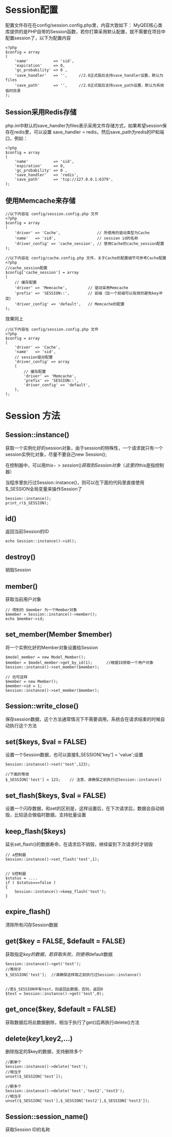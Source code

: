 Session配置
===========
配置文件存在在config/session.config.php里，内容大致如下：
MyQEE核心类库提供的是PHP自带的Session函数，若你打算采用默认配置，就不需要在项目中配置session了，以下为配置内容

    <?php
    $config = array
    ( 
        'name'           => 'sid', 
        'expiration'     => 0, 
        'gc_probability' => 0 ,
        'save_handler'   => '',		//2.0正式版后支持save_handler设置，默认为files
        'save_path'      => '',		//2.0正式版后支持save_path设置，默认为系统临时目录
    );

Session采用Redis存储
------
php.ini中默认的save_handler为files表示采用文件存储方式，如果希望session保存在redis里，可以设置 save_handler = redis，然后save_path为redis的IP和端口，例如：

	<?php
    $config = array
    ( 
        'name'           => 'sid', 
        'expiration'     => 0, 
        'gc_probability' => 0 ,
        'save_handler'   => 'redis',
        'save_path'      => 'tcp://127.0.0.1:6379',
    );


使用Memcache来存储
-------

    //以下内容在 config/session.config.php 文件
    <?php
    $config = array
    (
        'driver' => 'Cache',                // 所使用的驱动类型为Cache
        'name'   => 'sid',                  // session id的名称
        'driver_config' => 'cache_session', // 使用Cache的cache_session配置
    );
    
    //以下内容在 config/cache.config.php 文件，关于Cache的配置细节可参考Cache配置
    <?php
    //cache_session配置
    $config['cache_session'] = array
    (
        // 缓存配置
        'driver' => 'Memcache',         // 驱动采用Memcache
        'prefix' => 'SESSION::',        // 前缀（加一个前缀可以有效的避免key冲突）
        'driver_config' => 'default',   // Memcache的配置
    );
    

效果同上

    //以下内容在 config/session.config.php 文件
    <?php
    $config = array
    (
        'driver' => 'Cache',
        'name'   => 'sid',
        // session驱动配置
        'driver_config' => array
        (
            // 缓存配置
            'driver' => 'Memcache',
            'prefix' => 'SESSION::',
            'driver_config' => 'default',
        ),
    );
    

Session 方法
==========

Session::instance()
----------
获取一个实例化好的session对象，由于session的特殊性，一个请求就只有一个session实例化对象，尽量不要自己new Session();

在控制器中，可以用$this->session()获取到Session对象（这里的$this是指控制器）

当程序里执行过Session::instance()，则可以在下面的代码里直接使用$_SESSION全局变量来操作Session了

    Session::instance();
    print_r($_SESSION);

id()
-------
返回当前Session的ID

    echo Session::instance()->id();

destroy()
-------
销毁Session


member()
---------
获取当前用户对象

    // 得到的 $member 为一个Member对象
    $member = Session::instance()->member();
    echo $member->id;

set_member(Member $member)
-----------
将一个实例化好的Member对象设置给Session

    $model_member = new Model_Member();
    $member = $model_member->get_by_id(1);      //根据ID获取一个用户对象
    Session::instance()->set_member($member);
    
    // 也可这样    
    $member = new Member();
    $member->id = 1;
    Session::instance()->set_member($member);

Session::write_close()
-----------
保存session数据，这个方法通常情况下不需要调用，系统会在请求结束的时候自动执行这个方法


set($keys, $val = FALSE)
-----------
设置一个Session数据，也可以直接$_SESSION['key'] = 'value';设置

    Session::instance()->set('test',123);
    
    //下面的等效
    $_SESSION['test'] = 123;    // 注意，请确保之前执行过Session::instance()

set_flash($keys, $val = FALSE)
------------
设置一个闪存数据，和set的区别是，这样设置后，在下次请求后，数据会自动销毁，比较适合做临时数据，支持批量设置

keep_flash($keys)
-----------
延长set_flash()的数据寿命，在请求后不销毁，继续留到下次请求时才销毁

    // a控制器
    Session::instance()->set_flash('test',1);
    
    
    // b控制器
    $status = ....
    if ( $status===false )
    {
        Session::instance()->keep_flash('test');
    }

expire_flash()
------------
清除所有闪存Session数据

get($key = FALSE, $default = FALSE)
----------
获取指定$key的数据，若获取失败，则使用$default数据

    Session::instance()->get('test');
    //等同于
    $_SESSION['test'];  //请确保这样取之前执行过Session::instance()
    
    
    //若$_SESSION中有test，则返回此数据，否则，返回0
    $test = Session::instance()->get('test',0);

get_once($key, $default = FALSE)
--------------
获取数据后将此数据删除，相当于执行了get()后再执行delete()方法

delete($key1,$key2,...)
-----------
删除指定的$key的数据，支持删除多个

    //删单个
    Session::instance()->delete('test');
    //相当于
    unset($_SESSION['test']);
    
    //删多个
    Session::instance()->delete('test','test2','test3');
    //相当于
    unset($_SESSION['test'],$_SESSION['test2'],$_SESSION['test3']);
    
Session::session_name()
------------
获取Session ID的名称